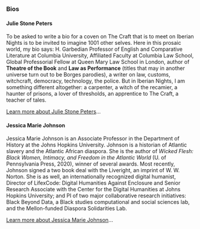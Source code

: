 ### Bios

#### Julie Stone Peters

To be asked to write a bio for a coven on The Craft that is to meet on Iberian Nights is to be invited to imagine 1001 other selves. Here in this prosaic world, my bio says: H. Garbedian Professor of English and Comparative Literature at Columbia University, Affiliated Faculty at Columbia Law School, Global Professorial Fellow at Queen Mary Law School in London, author of **Theatre of the Book** and **Law as Performance** (titles that may in another universe turn out to be Borges parodies), a writer on law, customs, witchcraft, democracy, technology, the police. But in Iberian Nights, I am something different altogether: a carpenter, a witch of the recamier, a haunter of prisons, a lover of thresholds, an apprentice to The Craft, a teacher of tales.

[Learn more about Julie Stone Peters](https://english.columbia.edu/content/julie-stone-peters)...

#### Jessica Marie Johnson

Jessica Marie Johnson is an Associate Professor in the Department of History at the Johns Hopkins University. Johnson is a historian of Atlantic slavery and the Atlantic African diaspora. She is the author of _Wicked Flesh: Black Women, Intimacy, and Freedom in the Atlantic World_ (U. of Pennsylvania Press, 2020), winner of several awards. Most recently, Johnson signed a two book deal with the Liveright, an imprint of W. W. Norton. She is as well, an internationally recognized digital humanist, Director of LifexCode: Digital Humanities Against Enclosure and Senior Research Associate with the Center for the Digital Humanities at Johns Hopkins University; and PI of two major collaborative research initiatives: Black Beyond Data, a Black studies computational and social sciences lab, and the Mellon-funded Diaspora Solidarities Lab.

[Learn more about Jessica Marie Johnson](https://history.jhu.edu/directory/jessica-johnson/)...
